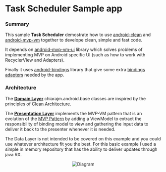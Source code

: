 # Task Scheduler Sample app

### Summary

This sample <b>Task Scheduler</b> demostrate how to use [android-clean](https://github.com/chiara-jm/android-clean) and [android-mvp-vm](https://github.com/chiara-jm/android-mvp-vm) together to develope clean, simple and fast code.

It depends on [android-mvp-vm-ui](https://github.com/chiara-jm/android-mvp-vm-ui) library which solves problems of implementing MVP on Android specific UI (such as how to work with RecyclerView and Adapters).

Finally it uses [android-bindings](https://github.com/chiara-jm/android-bindings) library that give some extra [bindings adapters](https://developer.android.com/topic/libraries/data-binding/index.html#custom_setters) needed by the app.

### Architecture

The <b>[Domain Layer](https://github.com/chiara-jm/android-clean)</b> chiarajm.android.base classes are inspired by the principles of [Clean Architecture](https://blog.8thlight.com/uncle-bob/2012/08/13/the-clean-architecture.html).

The <b>[Presentation Layer](https://github.com/chiara-jm/android-mvp)</b> implements the MVP-VM pattern that is an evolution of the [MVP Pattern](https://en.wikipedia.org/wiki/Model%E2%80%93view%E2%80%93presenter) by adding a ViewModel to extract the responsibility of binding model to view and gathering the input data to deliver it back to the presenter whenever it is needed.

The Data Layer is not intended to be covered on this example and you could use whatever architecture fit you the best. For this basic example I used a simple in memory repository that has the ability to deliver updates through java RX.

<center><img src="https://goo.gl/H0l4Kh" alt="Diagram"/></center>
